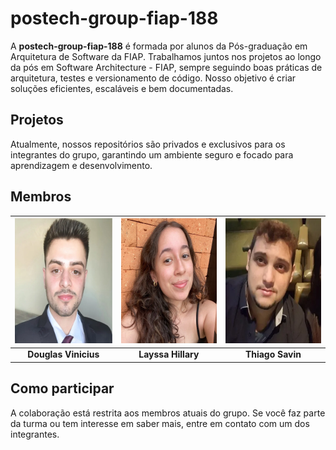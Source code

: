 # **postech-group-fiap-188**
A **postech-group-fiap-188** é formada por alunos da Pós-graduação em Arquitetura de Software da FIAP. Trabalhamos juntos nos projetos ao longo da pós em Software Architecture - FIAP, sempre seguindo boas práticas de arquitetura, testes e versionamento de código. Nosso objetivo é criar soluções eficientes, escaláveis e bem documentadas.

## Projetos
Atualmente, nossos repositórios são privados e exclusivos para os integrantes do grupo, garantindo um ambiente seguro e focado para aprendizagem e desenvolvimento.

## Membros

| <img src="assets/membro1.jpg" width="200" height="200" alt="Douglas Vinicius"/> | <img src="assets/membro2.jpg" width="200" height="200" alt="Layssa Hillary"/> | <img src="assets/membro4.jpg" width="200" height="200" alt="Thiago Savin"/> |
|:-------------------------------------------------------------------------------:|:-----------------------------------------------------------------------------:|:----------------------------------------------------------------------------:|
| **Douglas Vinicius**                                                            | **Layssa Hillary**                                                            | **Thiago Savin**                                                             |                                                             | **Thiago Savin**                                                             |
## Como participar
A colaboração está restrita aos membros atuais do grupo. Se você faz parte da turma ou tem interesse em saber mais, entre em contato com um dos integrantes.
